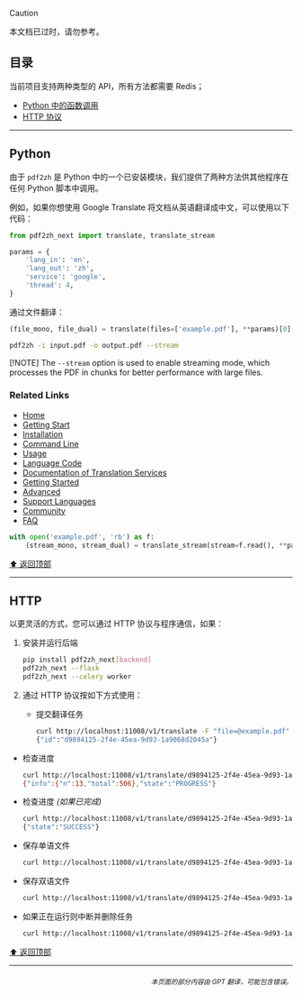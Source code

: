 > [!CAUTION]
>
> 本文档已过时，请勿参考。

<h2 id="目录">目录</h2>
当前项目支持两种类型的 API，所有方法都需要 Redis；

- [Python 中的函数调用](#api-python)
- [HTTP 协议](#api-http)

---

<h2 id="api-python">Python</h2>

由于 `pdf2zh` 是 Python 中的一个已安装模块，我们提供了两种方法供其他程序在任何 Python 脚本中调用。

例如，如果你想使用 Google Translate 将文档从英语翻译成中文，可以使用以下代码：

```python
from pdf2zh_next import translate, translate_stream

params = {
    'lang_in': 'en',
    'lang_out': 'zh',
    'service': 'google',
    'thread': 4,
}
```

通过文件翻译：

```python
(file_mono, file_dual) = translate(files=['example.pdf'], **params)[0]
```

```bash
pdf2zh -i input.pdf -o output.pdf --stream
```

[!NOTE]
The `--stream` option is used to enable streaming mode, which processes the PDF in chunks for better performance with large files.

### Related Links
- [Home](#主页)
- [Getting Start](#快速开始)
- [Installation](#如何安装)
- [Command Line](#命令行)
- [Usage](#如何使用)
- [Language Code](#语言代码)
- [Documentation of Translation Services](#翻译服务文档)
- [Getting Started](#开始使用)
- [Advanced](#高级选项)
- [Support Languages](#支持的语言)
- [Community](#社区)
- [FAQ](#常见问题)

```python
with open('example.pdf', 'rb') as f:
    (stream_mono, stream_dual) = translate_stream(stream=f.read(), **params)
```

[⬆️ 返回顶部](#目录)

---

<h2 id="api-http">HTTP</h2>

以更灵活的方式，您可以通过 HTTP 协议与程序通信，如果：

1. 安装并运行后端

   ```bash
   pip install pdf2zh_next[backend]
   pdf2zh_next --flask
   pdf2zh_next --celery worker
   ```

2. 通过 HTTP 协议按如下方式使用：

   - 提交翻译任务

     ```bash
     curl http://localhost:11008/v1/translate -F "file=@example.pdf" -F "data={\"lang_in\":\"en\",\"lang_out\":\"zh\",\"service\":\"google\",\"thread\":4}"
     {"id":"d9894125-2f4e-45ea-9d93-1a9068d2045a"}
     ```

- 检查进度

     ```bash
     curl http://localhost:11008/v1/translate/d9894125-2f4e-45ea-9d93-1a9068d2045a
     {"info":{"n":13,"total":506},"state":"PROGRESS"}
     ```

- 检查进度 _(如果已完成)_

     ```bash
     curl http://localhost:11008/v1/translate/d9894125-2f4e-45ea-9d93-1a9068d2045a
     {"state":"SUCCESS"}
     ```

- 保存单语文件

     ```bash
     curl http://localhost:11008/v1/translate/d9894125-2f4e-45ea-9d93-1a9068d2045a/mono --output example-mono.pdf
     ```

- 保存双语文件

     ```bash
     curl http://localhost:11008/v1/translate/d9894125-2f4e-45ea-9d93-1a9068d2045a/dual --output example-dual.pdf
     ```

- 如果正在运行则中断并删除任务
     ```bash
     curl http://localhost:11008/v1/translate/d9894125-2f4e-45ea-9d93-1a9068d2045a -X DELETE
     ```

[⬆️ 返回顶部](#目录)

---

<div align="right"> 
<h6><small>本页面的部分内容由 GPT 翻译，可能包含错误。</small></h6>